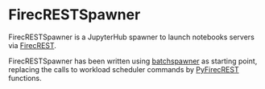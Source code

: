 # FirecRESTSpawner

FirecRESTSpawner is a JupyterHub spawner to launch notebooks servers via [FirecREST](https://firecrest.readthedocs.io).

FirecRESTSpawner has been written using [batchspawner](https://github.com/jupyterhub/batchspawner) as starting point, replacing the calls to workload scheduler commands by [PyFirecREST](https://pyfirecrest.readthedocs.io/en/stable/index.html) functions.
